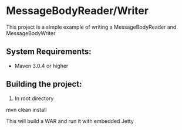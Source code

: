 MessageBodyReader/Writer
========================
This project is a simple example of writing a MessageBodyReader and MessageBodyWriter

System Requirements:
-------------------------
- Maven 3.0.4 or higher

Building the project:
-------------------------
1. In root directory

mvn clean install

This will build a WAR and run it with embedded Jetty